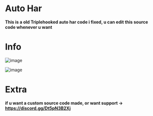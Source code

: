 # Auto Har

**This is a old Triplehooked auto har code i fixed, u can edit this source code whenever u want**

# Info
![image](https://github.com/Terminatedzz/Roblox-Auto-Har/assets/131369904/a3b14f8f-08aa-4a11-817a-ad2dc11bd505)

![image](https://github.com/Terminatedzz/Roblox-Auto-Har/assets/131369904/4ed92dc8-e57f-4b4f-9fe2-84f20503cc4a)

# Extra
**if u want a custom source code made, or want support -> https://discord.gg/Dt5pN3B2Xj**

